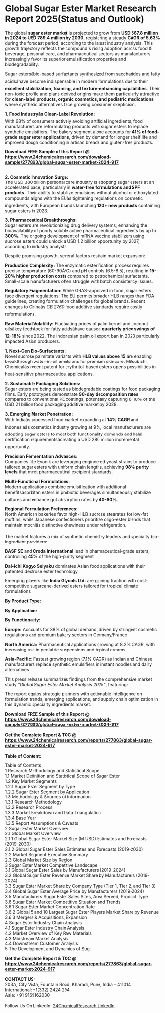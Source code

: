 <h1>Global Sugar Ester Market Research Report 2025(Status and Outlook)</h1><p>The global <strong>sugar ester market</strong> is projected to grow from <strong>USD 567.8 million in 2024 to USD 789.4 million by 2030</strong>, registering a steady <strong>CAGR of 5.63%</strong> during the forecast period, according to the latest industry analysis. This growth trajectory reflects the compound's rising adoption across food &amp; beverage, personal care, and pharmaceutical sectors as manufacturers increasingly favor its superior emulsification properties and biodegradability.</p><p>Sugar estersâbio-based surfactants synthesized from saccharides and fatty acidsâhave become indispensable in modern formulations due to their <strong>excellent stabilization, foaming, and texture-enhancing capabilities</strong>. Their non-toxic profile and plant-derived origins make them particularly attractive for <strong>clean-label products, organic cosmetics, and pediatric medications</strong> where synthetic alternatives face growing consumer skepticism.</p><p><strong>1. Food Industryâs Clean-Label Revolution:</strong><br>
With 68% of consumers actively avoiding artificial ingredients, food manufacturers are reformulating products with sugar esters to replace synthetic emulsifiers. The bakery segment alone accounts for <strong>41% of food-grade sugar ester applications</strong>, driven by demand for longer shelf life and improved dough conditioning in artisan breads and gluten-free products.</p><div><b>Download FREE Sample of this Report @ 
            <a href="https://www.24chemicalresearch.com/download-sample/277863/global-sugar-ester-market-2024-917">
            https://www.24chemicalresearch.com/download-sample/277863/global-sugar-ester-market-2024-917</a></b></div><br><p><strong>2. Cosmetic Innovation Surge:</strong><br>
The USD 380 billion personal care industry is adopting sugar esters at an accelerated pace, particularly in <strong>water-free formulations and SPF products</strong>. Their ability to stabilize emulsions without alcohol or ethoxylated compounds aligns with the EUâs tightening regulations on cosmetic ingredients, with European brands launching <strong>120+ new products</strong> containing sugar esters in 2023.</p><p><strong>3. Pharmaceutical Breakthroughs:</strong><br>
Sugar esters are revolutionizing drug delivery systems, enhancing the bioavailability of poorly soluble active pharmaceutical ingredients by up to <strong>300%</strong>. The ongoing development of mRNA vaccine stabilizers using sucrose esters could unlock a USD 1.2 billion opportunity by 2027, according to industry analysts.</p><p>Despite promising growth, several factors restrain market expansion:</p><p><strong>Production Complexity: </strong>The enzymatic esterification process requires precise temperature (60-90Â°C) and pH controls (6.5-8.5), resulting in <strong>15-20% higher production costs</strong> compared to petrochemical surfactants. Small-scale manufacturers often struggle with batch consistency issues.</p><p><strong>Regulatory Fragmentation:</strong> While GRAS-approved in food, sugar esters face divergent regulations: The EU permits broader HLB ranges than FDA guidelines, creating formulation challenges for global brands. Recent changes to Chinaâs <em>GB 2760</em> food additive standards require costly reformulations.</p><p><strong>Raw Material Volatility:</strong> Fluctuating prices of palm kernel and coconut oilsâkey feedstock for fatty acidsâhave caused <strong>quarterly price swings of 12-18%</strong> since 2022. The Indonesian palm oil export ban in 2023 particularly impacted Asian producers.</p><p><strong>1. Next-Gen Bio-Surfactants:</strong><br>
Novel sucrose palmitate variants with <strong>HLB values above 15</strong> are enabling breakthrough water-in-oil emulsions for premium skincare. Mitsubishi Chemicalâs recent patent for erythritol-based esters opens possibilities in heat-sensitive pharmaceutical applications.</p><p><strong>2. Sustainable Packaging Solutions:</strong><br>
Sugar esters are being tested as biodegradable coatings for food packaging films. Early prototypes demonstrate <strong>90-day decomposition rates</strong> compared to conventional PE coatings, potentially capturing 8-10% of the USD 21 billion food packaging additive market by 2028.</p><p><strong>3. Emerging Market Penetration:</strong><br>
With Indiaâs processed food market expanding at <strong>14% CAGR</strong> and Indonesiaâs cosmetics industry growing at 9%, local manufacturers are adopting sugar esters to meet both functionality demands and halal certification requirementsâcreating a USD 280 million incremental opportunity.</p><p><strong>Precision Fermentation Advances:</strong><br>
	Companies like Evonik are leveraging engineered yeast strains to produce tailored sugar esters with uniform chain lengths, achieving <strong>98% purity levels</strong> that meet pharmaceutical excipient standards.</p><p><strong>Multi-Functional Formulations:</strong><br>
	Modern applications combine emulsification with additional benefitsâsorbitan esters in probiotic beverages simultaneously stabilize cultures and enhance gut absorption rates by <strong>40-60%</strong>.</p><p><strong>Regional Formulation Preferences:</strong><br>
	North American bakeries favor high-HLB sucrose stearates for low-fat muffins, while Japanese confectioners prioritize oligo-ester blends that maintain mochiâs distinctive chewiness under refrigeration.</p><p>The market features a mix of synthetic chemistry leaders and specialty bio-ingredient providers:</p><p><strong>BASF SE</strong> and <strong>Croda International</strong> lead in pharmaceutical-grade esters, controlling <strong>45%</strong> of the high-purity segment</p><p><strong>Dai-ichi Kogyo Seiyaku</strong> dominates Asian food applications with their patented dextrose ester technology</p><p>Emerging players like <strong>India Glycols Ltd.</strong> are gaining traction with cost-competitive sugarcane-derived esters tailored for tropical climate formulations</p><p><strong>By Product Type:</strong></p><p><strong>By Application:</strong></p><p><strong>By Functionality:</strong></p><p><strong>Europe:</strong> Accounts for 38% of global demand, driven by stringent cosmetic regulations and premium bakery sectors in Germany/France</p><p><strong>North America:</strong> Pharmaceutical applications growing at 8.2% CAGR, with increasing use in pediatric suspensions and topical creams</p><p><strong>Asia-Pacific:</strong> Fastest growing region (7.1% CAGR) as Indian and Chinese manufacturers replace synthetic emulsifiers in instant noodles and dairy alternatives</p><p>This press release summarizes findings from the comprehensive market study <em>"Global Sugar Ester Market Analysis 2025"</em>, featuring:
</p><p>The report equips strategic planners with actionable intelligence on formulation trends, emerging applications, and supply chain optimization in this dynamic specialty ingredients market.</p><div><b>Download FREE Sample of this Report @ 
            <a href="https://www.24chemicalresearch.com/download-sample/277863/global-sugar-ester-market-2024-917">
            https://www.24chemicalresearch.com/download-sample/277863/global-sugar-ester-market-2024-917</a></b></div><br><div><b>Get the Complete Report & TOC @ 
            <a href="https://www.24chemicalresearch.com/reports/277863/global-sugar-ester-market-2024-917">
            https://www.24chemicalresearch.com/reports/277863/global-sugar-ester-market-2024-917</a></b></div><br>
            <b>Table of Content:</b><p>Table of Contents<br />
1 Research Methodology and Statistical Scope<br />
1.1 Market Definition and Statistical Scope of Sugar Ester<br />
1.2 Key Market Segments<br />
1.2.1 Sugar Ester Segment by Type<br />
1.2.2 Sugar Ester Segment by Application<br />
1.3 Methodology & Sources of Information<br />
1.3.1 Research Methodology<br />
1.3.2 Research Process<br />
1.3.3 Market Breakdown and Data Triangulation<br />
1.3.4 Base Year<br />
1.3.5 Report Assumptions & Caveats<br />
2 Sugar Ester Market Overview<br />
2.1 Global Market Overview<br />
2.1.1 Global Sugar Ester Market Size (M USD) Estimates and Forecasts (2019-2030)<br />
2.1.2 Global Sugar Ester Sales Estimates and Forecasts (2019-2030)<br />
2.2 Market Segment Executive Summary<br />
2.3 Global Market Size by Region<br />
3 Sugar Ester Market Competitive Landscape<br />
3.1 Global Sugar Ester Sales by Manufacturers (2019-2024)<br />
3.2 Global Sugar Ester Revenue Market Share by Manufacturers (2019-2024)<br />
3.3 Sugar Ester Market Share by Company Type (Tier 1, Tier 2, and Tier 3)<br />
3.4 Global Sugar Ester Average Price by Manufacturers (2019-2024)<br />
3.5 Manufacturers Sugar Ester Sales Sites, Area Served, Product Type<br />
3.6 Sugar Ester Market Competitive Situation and Trends<br />
3.6.1 Sugar Ester Market Concentration Rate<br />
3.6.2 Global 5 and 10 Largest Sugar Ester Players Market Share by Revenue<br />
3.6.3 Mergers & Acquisitions, Expansion<br />
4 Sugar Ester Industry Chain Analysis<br />
4.1 Sugar Ester Industry Chain Analysis<br />
4.2 Market Overview of Key Raw Materials<br />
4.3 Midstream Market Analysis<br />
4.4 Downstream Customer Analysis<br />
5 The Development and Dynamics of Sug</p><div><b>Get the Complete Report & TOC @ 
            <a href="https://www.24chemicalresearch.com/reports/277863/global-sugar-ester-market-2024-917">
            https://www.24chemicalresearch.com/reports/277863/global-sugar-ester-market-2024-917</a></b></div><br><b>CONTACT US:</b><br>
            203A, City Vista, Fountain Road, Kharadi, Pune, India - 411014<br>
            International: +1(332) 2424 294<br>
            Asia: +91 9169162030 <br><br>
            Follow Us On LinkedIn: <a href="https://www.linkedin.com/company/24chemicalresearch/">24ChemicalResearch LinkedIn</a>
